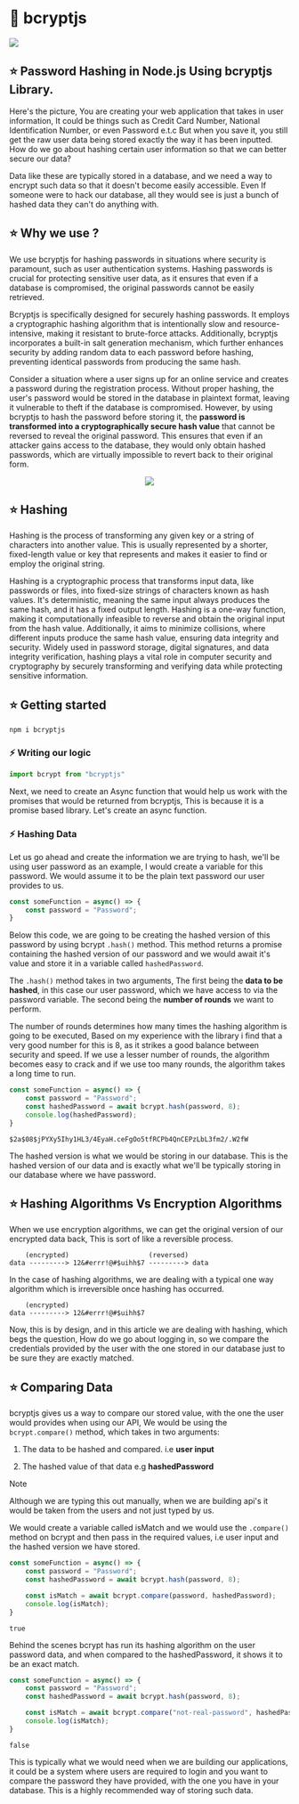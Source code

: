 # 📍 bcryptjs

<img src="https://repository-images.githubusercontent.com/139898859/9617c480-81c2-11ea-94fc-322231ead1f0">

## ⭐ Password Hashing in Node.js Using bcryptjs Library.

Here's the picture, You are creating your web application that takes in user information, It could be things such as Credit Card Number, National Identification Number, or even Password e.t.c But when you save it, you still get the raw user data being stored exactly the way it has been inputted. How do we go about hashing certain user information so that we can better secure our data?

Data like these are typically stored in a database, and we need a way to encrypt such data so that it doesn't become easily accessible. Even If someone were to hack our database, all they would see is just a bunch of hashed data they can't do anything with.

## ⭐ Why we use ?

We use bcryptjs for hashing passwords in situations where security is paramount, such as user authentication systems. Hashing passwords is crucial for protecting sensitive user data, as it ensures that even if a database is compromised, the original passwords cannot be easily retrieved.

Bcryptjs is specifically designed for securely hashing passwords. It employs a cryptographic hashing algorithm that is intentionally slow and resource-intensive, making it resistant to brute-force attacks. Additionally, bcryptjs incorporates a built-in salt generation mechanism, which further enhances security by adding random data to each password before hashing, preventing identical passwords from producing the same hash.

Consider a situation where a user signs up for an online service and creates a password during the registration process. Without proper hashing, the user's password would be stored in the database in plaintext format, leaving it vulnerable to theft if the database is compromised. However, by using bcryptjs to hash the password before storing it, the **password is transformed into a cryptographically secure hash value** that cannot be reversed to reveal the original password. This ensures that even if an attacker gains access to the database, they would only obtain hashed passwords, which are virtually impossible to revert back to their original form.

<div align="center">
 <img src="https://assets-global.website-files.com/60658b47b03f0c77e8c14884/6256965282e9d1a5a5df6841_Password%20Hashing.png" />
</div>

## ⭐ Hashing 

Hashing is the process of transforming any given key or a string of characters into another value. This is usually represented by a shorter, fixed-length value or key that represents and makes it easier to find or employ the original string.

Hashing is a cryptographic process that transforms input data, like passwords or files, into fixed-size strings of characters known as hash values. It's deterministic, meaning the same input always produces the same hash, and it has a fixed output length. Hashing is a one-way function, making it computationally infeasible to reverse and obtain the original input from the hash value. Additionally, it aims to minimize collisions, where different inputs produce the same hash value, ensuring data integrity and security. Widely used in password storage, digital signatures, and data integrity verification, hashing plays a vital role in computer security and cryptography by securely transforming and verifying data while protecting sensitive information.

## ⭐ Getting started

```
npm i bcryptjs
```

### ⚡ Writing our logic

```jsx
import bcrypt from "bcryptjs"
```

Next, we need to create an Async function that would help us work with the promises that would be returned from bcryptjs, This is because it is a promise based library. Let's create an async function.

### ⚡ Hashing Data

Let us go ahead and create the information we are trying to hash, we'll be using user password as an example, I would create a variable for this password. We would assume it to be the plain text password our user provides to us.

```jsx
const someFunction = async() => {
    const password = "Password";
}
```

Below this code, we are going to be creating the hashed version of this password by using bcrypt `.hash()` method. This method returns a promise containing the hashed version of our password and we would await it's value and store it in a variable called `hashedPassword`.

The `.hash()` method takes in two arguments, The first being the **data to be hashed**, in this case our user password, which we have access to via the password variable. The second being the **number of rounds** we want to perform.

The number of rounds determines how many times the hashing algorithm is going to be executed, Based on my experience with the library i find that a very good number for this is 8, as it strikes a good balance between security and speed. If we use a lesser number of rounds, the algorithm becomes easy to crack and if we use too many rounds, the algorithm takes a long time to run.


```jsx
const someFunction = async() => {
    const password = "Password";
    const hashedPassword = await bcrypt.hash(password, 8);
    console.log(hashedPassword);
}
```

```
$2a$08$jPYXy5Ihy1HL3/4EyaH.ceFgOo5tfRCPb4QnCEPzLbL3fm2/.W2fW
```

The hashed version is what we would be storing in our database.
This is the hashed version of our data and is exactly what we'll be typically storing in our database where we have password.

## ⭐ Hashing Algorithms Vs Encryption Algorithms

When we use encryption algorithms, we can get the original version of our encrypted data back, This is sort of like a reversible process.

```
    (encrypted)                    (reversed)
data ---------> 12&#errr!@#$uihh$7 ---------> data
```

In the case of hashing algorithms, we are dealing with a typical one way algorithm which is irreversible once hashing has occurred.

```
    (encrypted)                    
data ---------> 12&#errr!@#$uihh$7 
```

Now, this is by design, and in this article we are dealing with hashing, which begs the question, How do we go about logging in, so we compare the credentials provided by the user with the one stored in our database just to be sure they are exactly matched.

## ⭐ Comparing Data

bcryptjs gives us a way to compare our stored value, with the one the user would provides when using our API, We would be using the `bcrypt.compare()` method, which takes in two arguments:

1. The data to be hashed and compared. i.e **user input**

2. The hashed value of that data e.g **hashedPassword**

> [!NOTE]
> Although we are typing this out manually, when we are building api's it would be taken from the users and not just typed by us.

We would create a variable called isMatch and we would use the `.compare()` method on bcrypt and then pass in the required values, i.e user input and the hashed version we have stored.

```jsx
const someFunction = async() => {
    const password = "Password";
    const hashedPassword = await bcrypt.hash(password, 8);

    const isMatch = await bcrypt.compare(password, hashedPassword);
    console.log(isMatch);
}
```

```
true
```

Behind the scenes bcrypt has run its hashing algorithm on the user password data, and when compared to the hashedPassword, it shows it to be an exact match.

```jsx
const someFunction = async() => {
    const password = "Password";
    const hashedPassword = await bcrypt.hash(password, 8);

    const isMatch = await bcrypt.compare("not-real-password", hashedPassword);
    console.log(isMatch);
}
```

```
false
```

This is typically what we would need when we are building our applications, it could be a system where users are required to login and you want to compare the password they have provided, with the one you have in your database. This is a highly recommended way of storing such data.

